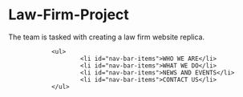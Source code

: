 # Law-Firm-Project
The team is tasked with creating a law firm website replica. 


                <ul>
                        <li id="nav-bar-items">WHO WE ARE</li>
                        <li id="nav-bar-items">WHAT WE DO</li>
                        <li id="nav-bar-items">NEWS AND EVENTS</li>
                        <li id="nav-bar-items">CONTACT US</li>
                </ul>